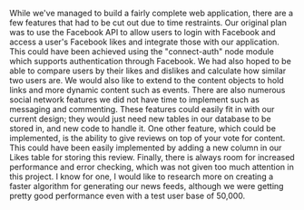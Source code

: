   While we've managed to build a fairly complete web application, there are a few features that had to be cut out due to time restraints. Our original plan was to use the Facebook API to allow users to login with Facebook and access a user's Facebook likes and integrate those with our application. This could have been achieved using the "connect-auth" node module which supports authentication through Facebook. We had also hoped to be able to compare users by their likes and dislikes and calculate how similar two users are. 
We would also like to extend to the content objects to hold links and more dynamic content such as events.  There are also numerous social network features we did not have time to implement such as messaging and commenting.  These features could easily fit in with our current design; they would just need new tables in our database to be stored in, and new code to handle it.  One other feature, which could be implemented, is the ability to give reviews on top of your vote for content.  This could have been easily implemented by adding a new column in our Likes table for storing this review.  Finally, there is always room for increased performance and error checking, which was not given too much attention in this project.  I know for one, I would like to research more on creating a faster algorithm for generating our news feeds, although we were getting pretty good performance even with a test user base of 50,000.

